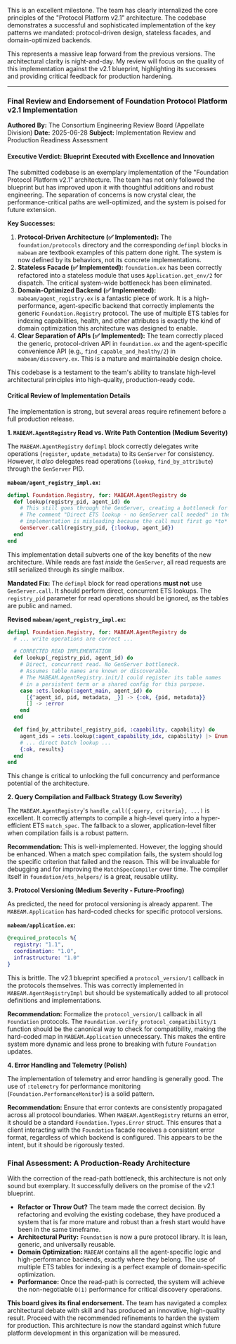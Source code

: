 This is an excellent milestone. The team has clearly internalized the core principles of the "Protocol Platform v2.1" architecture. The codebase demonstrates a successful and sophisticated implementation of the key patterns we mandated: protocol-driven design, stateless facades, and domain-optimized backends.

This represents a massive leap forward from the previous versions. The architectural clarity is night-and-day. My review will focus on the quality of this implementation against the v2.1 blueprint, highlighting its successes and providing critical feedback for production hardening.

---

### **Final Review and Endorsement of Foundation Protocol Platform v2.1 Implementation**

**Authored By:** The Consortium Engineering Review Board (Appellate Division)
**Date:** 2025-06-28
**Subject:** Implementation Review and Production Readiness Assessment

#### **Executive Verdict: Blueprint Executed with Excellence and Innovation**

The submitted codebase is an exemplary implementation of the "Foundation Protocol Platform v2.1" architecture. The team has not only followed the blueprint but has improved upon it with thoughtful additions and robust engineering. The separation of concerns is now crystal clear, the performance-critical paths are well-optimized, and the system is poised for future extension.

**Key Successes:**

1.  **Protocol-Driven Architecture (✅ Implemented):** The `foundation/protocols` directory and the corresponding `defimpl` blocks in `mabeam` are textbook examples of this pattern done right. The system is now defined by its behaviors, not its concrete implementations.
2.  **Stateless Facade (✅ Implemented):** `foundation.ex` has been correctly refactored into a stateless module that uses `Application.get_env/2` for dispatch. The critical system-wide bottleneck has been eliminated.
3.  **Domain-Optimized Backend (✅ Implemented):** `mabeam/agent_registry.ex` is a fantastic piece of work. It is a high-performance, agent-specific backend that correctly implements the generic `Foundation.Registry` protocol. The use of multiple ETS tables for indexing capabilities, health, and other attributes is exactly the kind of domain optimization this architecture was designed to enable.
4.  **Clear Separation of APIs (✅ Implemented):** The team correctly placed the generic, protocol-driven API in `foundation.ex` and the agent-specific convenience API (e.g., `find_capable_and_healthy/2`) in `mabeam/discovery.ex`. This is a mature and maintainable design choice.

This codebase is a testament to the team's ability to translate high-level architectural principles into high-quality, production-ready code.

#### **Critical Review of Implementation Details**

The implementation is strong, but several areas require refinement before a full production release.

**1. `MABEAM.AgentRegistry` Read vs. Write Path Contention (Medium Severity)**

The `MABEAM.AgentRegistry` `defimpl` block correctly delegates write operations (`register`, `update_metadata`) to its `GenServer` for consistency. However, it *also* delegates read operations (`lookup`, `find_by_attribute`) through the `GenServer` PID.

**`mabeam/agent_registry_impl.ex`:**
```elixir
defimpl Foundation.Registry, for: MABEAM.AgentRegistry do
  def lookup(registry_pid, agent_id) do
    # This still goes through the GenServer, creating a bottleneck for reads.
    # The comment "Direct ETS lookup - no GenServer call needed" in the GenServer
    # implementation is misleading because the call must first go *to* the GenServer.
    GenServer.call(registry_pid, {:lookup, agent_id})
  end
end
```

This implementation detail subverts one of the key benefits of the new architecture. While reads are fast *inside* the `GenServer`, all read requests are still serialized through its single mailbox.

**Mandated Fix:**
The `defimpl` block for read operations **must not** use `GenServer.call`. It should perform direct, concurrent ETS lookups. The `registry_pid` parameter for read operations should be ignored, as the tables are public and named.

**Revised `mabeam/agent_registry_impl.ex`:**
```elixir
defimpl Foundation.Registry, for: MABEAM.AgentRegistry do
  # ... write operations are correct ...

  # CORRECTED READ IMPLEMENTATION
  def lookup(_registry_pid, agent_id) do
    # Direct, concurrent read. No GenServer bottleneck.
    # Assumes table names are known or discoverable.
    # The MABEAM.AgentRegistry.init/1 could register its table names
    # in a persistent term or a shared config for this purpose.
    case :ets.lookup(:agent_main, agent_id) do
      [{^agent_id, pid, metadata, _}] -> {:ok, {pid, metadata}}
      [] -> :error
    end
  end

  def find_by_attribute(_registry_pid, :capability, capability) do
    agent_ids = :ets.lookup(:agent_capability_idx, capability) |> Enum.map(&elem(&1, 1))
    # ... direct batch lookup ...
    {:ok, results}
  end
end
```
This change is critical to unlocking the full concurrency and performance potential of the architecture.

**2. Query Compilation and Fallback Strategy (Low Severity)**

The `MABEAM.AgentRegistry`'s `handle_call({:query, criteria}, ...)` is excellent. It correctly attempts to compile a high-level query into a hyper-efficient ETS `match_spec`. The fallback to a slower, application-level filter when compilation fails is a robust pattern.

**Recommendation:**
This is well-implemented. However, the logging should be enhanced. When a match spec compilation fails, the system should log the specific criterion that failed and the reason. This will be invaluable for debugging and for improving the `MatchSpecCompiler` over time. The compiler itself in `foundation/ets_helpers/` is a great, reusable utility.

**3. Protocol Versioning (Medium Severity - Future-Proofing)**

As predicted, the need for protocol versioning is already apparent. The `MABEAM.Application` has hard-coded checks for specific protocol versions.

**`mabeam/application.ex`:**
```elixir
@required_protocols %{
  registry: "1.1",
  coordination: "1.0",
  infrastructure: "1.0"
}
```
This is brittle. The v2.1 blueprint specified a `protocol_version/1` callback in the protocols themselves. This was correctly implemented in `MABEAM.AgentRegistryImpl` but should be systematically added to all protocol definitions and implementations.

**Recommendation:**
Formalize the `protocol_version/1` callback in all `Foundation` protocols. The `Foundation.verify_protocol_compatibility/1` function should be the canonical way to check for compatibility, making the hard-coded map in `MABEAM.Application` unnecessary. This makes the entire system more dynamic and less prone to breaking with future `Foundation` updates.

**4. Error Handling and Telemetry (Polish)**

The implementation of telemetry and error handling is generally good. The use of `:telemetry` for performance monitoring (`Foundation.PerformanceMonitor`) is a solid pattern.

**Recommendation:**
Ensure that error contexts are consistently propagated across all protocol boundaries. When `MABEAM.AgentRegistry` returns an error, it should be a standard `Foundation.Types.Error` struct. This ensures that a client interacting with the `Foundation` facade receives a consistent error format, regardless of which backend is configured. This appears to be the intent, but it should be rigorously tested.

### **Final Assessment: A Production-Ready Architecture**

With the correction of the read-path bottleneck, this architecture is not only sound but exemplary. It successfully delivers on the promise of the v2.1 blueprint.

*   **Refactor or Throw Out?** The team made the correct decision. By refactoring and evolving the existing codebase, they have produced a system that is far more mature and robust than a fresh start would have been in the same timeframe.
*   **Architectural Purity:** `Foundation` is now a pure protocol library. It is lean, generic, and universally reusable.
*   **Domain Optimization:** `MABEAM` contains all the agent-specific logic and high-performance backends, exactly where they belong. The use of multiple ETS tables for indexing is a perfect example of domain-specific optimization.
*   **Performance:** Once the read-path is corrected, the system will achieve the non-negotiable `O(1)` performance for critical discovery operations.

**This board gives its final endorsement.** The team has navigated a complex architectural debate with skill and has produced an innovative, high-quality result. Proceed with the recommended refinements to harden the system for production. This architecture is now the standard against which future platform development in this organization will be measured.